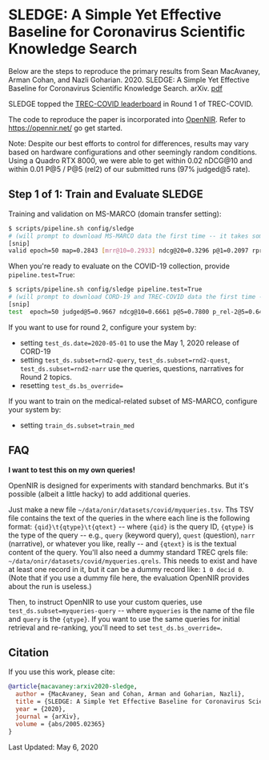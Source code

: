 # SLEDGE: A Simple Yet Effective Baseline for Coronavirus Scientific Knowledge Search

Below are the steps to reproduce the primary results from Sean MacAvaney, Arman Cohan, and Nazli Goharian. 2020. SLEDGE: A Simple Yet Effective Baseline for  Coronavirus Scientific Knowledge Search. arXiv. [pdf](https://arxiv.org/pdf/2005.02365.pdf)

SLEDGE topped the [TREC-COVID leaderboard](https://docs.google.com/spreadsheets/d/1NOu3ZVNar_amKwFzD4tGLz3ff2yRulL3Tbg_PzUSR_U/edit#gid=1068033221) in Round 1 of TREC-COVID.

The code to reproduce the paper is incorporated into [OpenNIR](https://github.com/Georgetown-IR-Lab/OpenNIR).
Refer to https://opennir.net/ go get started.

Note: Despite our best efforts to control for differences, results may vary based on hardware configurations and other seemingly random conditions. Using a Quadro RTX 8000, we were able to get within 0.02 nDCG@10 and within 0.01 P@5 / P@5 (rel2) of our submitted runs (97% judged@5 rate).

## Step 1 of 1: Train and Evaluate SLEDGE

Training and validation on MS-MARCO (domain transfer setting):

```bash
$ scripts/pipeline.sh config/sledge
# (will prompt to download MS-MARCO data the first time -- it takes some time to download, process, index, etc.)
[snip]
valid epoch=50 map=0.2843 [mrr@10=0.2933] ndcg@20=0.3296 p@1=0.2097 rprec=0.2056
```

When you're ready to evaluate on the COVID-19 collection, provide `pipeline.test=True`:

```bash
$ scripts/pipeline.sh config/sledge pipeline.test=True
# (will prompt to download CORD-19 and TREC-COVID data the first time -- may take ~40 minutes for downloading, processing, indexing, etc.)
[snip]
test  epoch=50 judged@5=0.9667 ndcg@10=0.6661 p@5=0.7800 p_rel-2@5=0.6467
```

If you want to use for round 2, configure your system by:

 - setting `test_ds.date=2020-05-01` to use the May 1, 2020 release of CORD-19
 - setting `test_ds.subset=rnd2-query`, `test_ds.subset=rnd2-quest`, `test_ds.subset=rnd2-narr` use the queries, questions, narratives for Round 2 topics.
 - resetting `test_ds.bs_override=`

If you want to train on the medical-related subset of MS-MARCO, configure your system by:

 - setting `train_ds.subset=train_med`

## FAQ

**I want to test this on my own queries!**

OpenNIR is designed for experiments with standard benchmarks. But it's possible (albeit a little hacky) to add additional queries.

Just make a new file `~/data/onir/datasets/covid/myqueries.tsv`. Ths TSV file contains the text of the queries in the where each line is the following format: `{qid}\t{qtype}\t{qtext}` -- where `{qid}` is the query ID, `{qtype}` is the type of the query -- e.g., `query` (keyword query), `quest` (question), `narr` (narrative), or whatever you like, really -- and `{qtext}` is is the textual content of the query. You'll also need a dummy standard TREC qrels file: `~/data/onir/datasets/covid/myqueries.qrels`. This needs to exist and have at least one record in it, but it can be a dummy record like: `1 0 docid 0`. (Note that if you use a dummy file here, the evaluation OpenNIR provides about the run is useless.)

Then, to instruct OpenNIR to use your custom queries, use `test_ds.subset=myqueries-query` -- where `myqueries` is the name of the file and `query` is the `{qtype}`. If you want to use the same queries for initial retrieval and re-ranking, you'll need to set `test_ds.bs_override=`.

## Citation

If you use this work, please cite:

```bibtex
@article{macavaney:arxiv2020-sledge,
  author = {MacAvaney, Sean and Cohan, Arman and Goharian, Nazli},
  title = {SLEDGE: A Simple Yet Effective Baseline for Coronavirus Scientific Knowledge Search},
  year = {2020},
  journal = {arXiv},
  volume = {abs/2005.02365}
}
```

Last Updated: May 6, 2020

